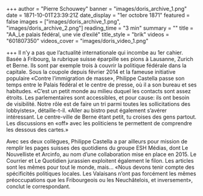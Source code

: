 +++
author = "Pierre Schouwey"
banner = "images/doris_archive_1.png"
date = 1871-10-01T23:39:21Z
date_display = "1er octobre 1871"
featured = false
images = ["images/doris_archive_1.png", "images/doris_archive_2.png"]
reading_time = "3 min"
summary = ""
title = "AA_Le palais fédéral, une vie d’exilé"
title_style = "brik"
videos = "601807350"
videos_cover = "images/doris_video_1.png"

+++
Il n’y a pas que l’actualité internationale qui incombe au 1er cahier. Basée à Fribourg, la rubrique suisse éparpille ses pions à Lausanne, Zurich et Berne. Ils sont par exemple trois à couvrir la politique fédérale dans la capitale. Sous la coupole depuis février 2014 et la fameuse initiative populaire «Contre l’immigration de masse», Philippe Castella passe son temps entre le Palais fédéral et le centre de presse, où il a son bureau et ses habitudes. «C’est un petit monde au milieu duquel les contacts sont assez étroits. Les parlementaires sont accessibles, et pour cause: ils ont besoin de visibilité. Notre rôle est de faire un tri parmi toutes les sollicitations des lobbyistes», détaille-t-il. «Aller au bistro peut également s’avérer intéressant. Le centre-ville de Berne étant petit, tu croises des gens partout. Les discussions en «off» avec les politiciens te permettent de comprendre les dessous des cartes.»

Avec ses deux collègues, Philippe Castella a par ailleurs pour mission de remplir les pages suisses des quotidiens du groupe ESH Médias, dont Le Nouvelliste et Arcinfo, au nom d’une collaboration mise en place en 2015. Le Courrier et Le Quotidien jurassien exploitent également le filon. Les articles sont les mêmes pour tout le monde, mais… «Nous devons tenir compte des spécificités politiques locales. Les Valaisans n’ont pas forcément les mêmes préoccupations que les Fribourgeois ou les Neuchâtelois, et inversement», conclut le correspondant.
